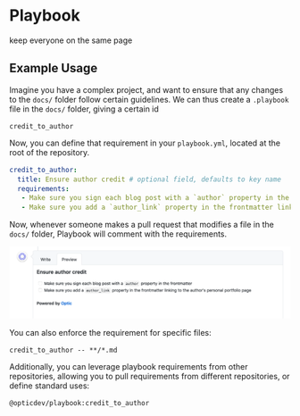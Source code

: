 # Playbook

keep everyone on the same page

## Example Usage

Imagine you have a complex project, and want to ensure that any changes to the `docs/` folder follow certain guidelines. We can thus create a `.playbook` file in the `docs/` folder, giving a certain id

```.playbook
credit_to_author
```

Now, you can define that requirement in your `playbook.yml`, located at the root of the repository.

```yaml
credit_to_author:
  title: Ensure author credit # optional field, defaults to key name
  requirements:
   - Make sure you sign each blog post with a `author` property in the frontmatter
   - Make sure you add a `author_link` property in the frontmatter linking to the author's personal portfolio page 
```

Now, whenever someone makes a pull request that modifies a file in the `docs/` folder, Playbook will comment with the requirements.

![in action](inaction.png)

You can also enforce the requirement for specific files:


```.playbook
credit_to_author -- **/*.md
```

Additionally, you can leverage playbook requirements from other repositories, allowing you to pull requirements from different repositories, or define standard uses:


```.playbook
@opticdev/playbook:credit_to_author
```

